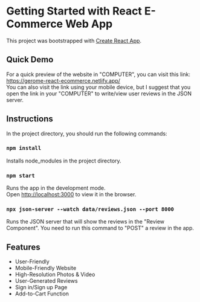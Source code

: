 # Getting Started with React E-Commerce Web App

This project was bootstrapped with [Create React App](https://github.com/facebook/create-react-app).

## Quick Demo
For a quick preview of the website in "COMPUTER", you can visit this link: <br>
https://gerome-react-ecommerce.netlify.app/ <br>
You can also visit the link using your mobile device, but I suggest that you open the link in your "COMPUTER" to write/view user reviews in the JSON server.

## Instructions

In the project directory, you should run the following commands:

### `npm install`
Installs node_modules in the project directory.
### `npm start`
Runs the app in the development mode.\
Open [http://localhost:3000](http://localhost:3000) to view it in the browser.
### `npx json-server --watch data/reviews.json --port 8000`
Runs the JSON server that will show the reviews in the "Review Component". You need to run this command to "POST" a review in the app.

## Features
* User-Friendly
* Mobile-Friendly Website
* High-Resolution Photos & Video
* User-Generated Reviews
* Sign in/Sign up Page
* Add-to-Cart Function
